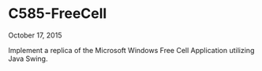 # C585-FreeCell
October 17, 2015

Implement a replica of the Microsoft Windows Free Cell Application utilizing Java Swing.

